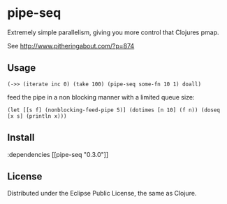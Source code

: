 # pipe-seq

Extremely simple parallelism, giving you more control that Clojures pmap.

See http://www.pitheringabout.com/?p=874

## Usage

`(->> (iterate inc 0)
      (take 100)
      (pipe-seq some-fn 10 1)
      doall)`

feed the pipe in a non blocking manner with a limited queue size:

`(let [[s f] (nonblocking-feed-pipe 5)] (dotimes [n 10] (f n)) (doseq [x s] (println x)))`

## Install

:dependencies [[pipe-seq "0.3.0"]]

## License

Distributed under the Eclipse Public License, the same as Clojure.
